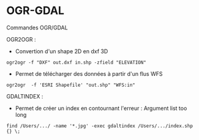 OGR-GDAL
========
Commandes OGR/GDAL

OGR2OGR :
- Convertion d'un shape 2D en dxf 3D
```
ogr2ogr -f "DXF" out.dxf in.shp -zfield "ELEVATION"
```

- Permet de télécharger des données à partir d'un flus WFS
```
ogr2ogr  -f 'ESRI Shapefile' "out.shp" "WFS:in"
```

GDALTINDEX :

- Permet de créer un index en contournant l'erreur : Argument list too long 

```
find /Users/.../ -name '*.jpg' -exec gdaltindex /Users/.../index.shp {} \;
```
